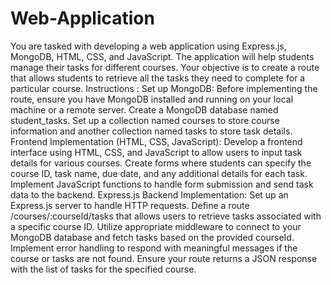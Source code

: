 # Web-Application
You are tasked with developing a web application using Express.js, MongoDB, HTML, CSS, and JavaScript. The application will help students manage their tasks for different courses. Your objective is to create a route that allows students to retrieve all the tasks they need to complete for a particular course.
Instructions :
Set up MongoDB:
Before implementing the route, ensure you have MongoDB installed and running on your local machine or a remote server.
Create a MongoDB database named student_tasks.
Set up a collection named courses to store course information and another collection named tasks to store task details.
Frontend Implementation (HTML, CSS, JavaScript):
Develop a frontend interface using HTML, CSS, and JavaScript to allow users to input task details for various courses.
Create forms where students can specify the course ID, task name, due date, and any additional details for each task.
Implement JavaScript functions to handle form submission and send task data to the backend.
Express.js Backend Implementation:
Set up an Express.js server to handle HTTP requests.
Define a route /courses/:courseId/tasks that allows users to retrieve tasks associated with a specific course ID.
Utilize appropriate middleware to connect to your MongoDB database and fetch tasks based on the provided courseId.
Implement error handling to respond with meaningful messages if the course or tasks are not found.
Ensure your route returns a JSON response with the list of tasks for the specified course.
